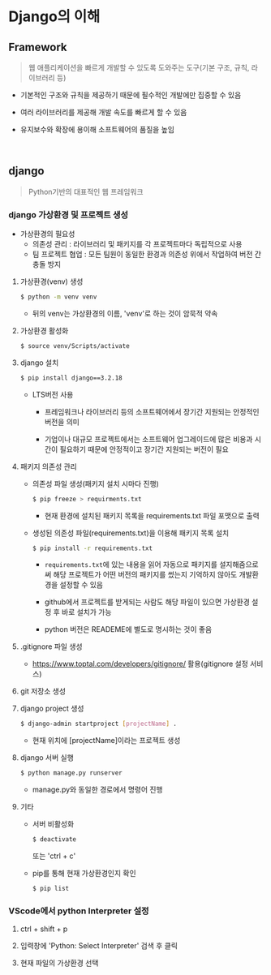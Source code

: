 # Django의 이해

## Framework

> 웹 애플리케이션을 빠르게 개발할 수 있도록 도와주는 도구(기본 구조, 규칙, 라이브러리 등)

- 기본적인 구조와 규칙을 제공하기 때문에 필수적인 개발에만 집중할 수 있음

- 여러 라이브러리를 제공해 개발 속도를 빠르게 할 수 있음

- 유지보수와 확장에 용이해 소프트웨어의 품질을 높임

<br>

## django

> Python기반의 대표적인 웹 프레임워크

### django 가상환경 및 프로젝트 생성

* 가상환경의 필요성
  - 의존성 관리 : 라이브러리 및 패키지를 각 프로젝트마다 독립적으로 사용
  - 팀 프로젝트 협업 : 모든 팀원이 동일한 환경과 의존성 위에서 작업하여 버전 간 충돌 방지


1. 가상환경(venv) 생성
    ```bash
    $ python -m venv venv
    ```
    - 뒤의 venv는 가상환경의 이름, 'venv'로 하는 것이 암묵적 약속


2. 가상환경 활성화
    ```bash
    $ source venv/Scripts/activate
    ```


3. django 설치
    ```bash
    $ pip install django==3.2.18
    ```
    - LTS버전 사용
      - 프레임워크나 라이브러리 등의 소프트웨어에서 장기간 지원되는 안정적인 버전을 의미

      - 기업이나 대규모 프로젝트에서는 소프트웨어 업그레이드에 많은 비용과 시간이 필요하기 때문에 안정적이고 장기간 지원되는 버전이 필요



4. 패키지 의존성 관리
    - 의존성 파일 생성(패키지 설치 시마다 진행)
      ```bash
      $ pip freeze > requirments.txt
      ```
      - 현재 환경에 설치된 패키지 목록을 requirements.txt 파일 포맷으로 출력

    - 생성된 의존성 파일(requirements.txt)을 이용해 패키지 목록 설치
      ```bash
      $ pip install -r requirements.txt
      ```
      - `requirements.txt`에 있는 내용을 읽어 자동으로 패키지를 설지해줌으로써 해당 프로젝트가 어떤 버전의 패키지를 썼는지 기억하지 않아도 개발환경을 설정할 수 있음
      
      - github에서 프로젝트를 받게되는 사람도 해당 파일이 있으면 가상환경 설정 후 바로 설치가 가능

      - python 버전은 READEME에 별도로 명시하는 것이 좋음

5. .gitignore 파일 생성
    - https://www.toptal.com/developers/gitignore/ 활용(gitignore 설정 서비스)


6. git 저장소 생성


7. django project 생성
    ```bash
    $ django-admin startproject [projectName] .
    ```
    - 현재 위치에 [projectName]이라는 프로젝트 생성


8. django 서버 실행
    ```bash
    $ python manage.py runserver
    ```
    - manage.py와 동일한 경로에서 명령어 진행

9. 기타
    - 서버 비활성화
      ```bash
      $ deactivate
      ```
      또는 'ctrl + c'
    
    - pip를 통해 현재 가상환경인지 확인
      ```bash
      $ pip list
      ```

### VScode에서 python Interpreter 설정

1. ctrl + shift + p

2. 입력창에 'Python: Select Interpreter' 검색 후 클릭

3. 현재 파일의 가상환경 선택





